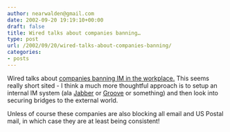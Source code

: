 ```yaml
---
author: nearwalden@gmail.com
date: 2002-09-20 19:19:10+00:00
draft: false
title: Wired talks about companies banning…
type: post
url: /2002/09/20/wired-talks-about-companies-banning/
categories:
- posts
---
```


Wired talks about [companies banning IM in the workplace.](//www.wired.com/news/business/0,1367,55090,00.html')  This seems really short sited - I think a much more thoughtful approach is to setup an internal IM system (ala [Jabber](//www.jabber.org/') or [Groove](//www.groovenetworks.com/') or something) and then look into securing bridges to the external world.  

Unless of course these companies are also blocking all email and US Postal mail, in which case they are at least being consistent!



